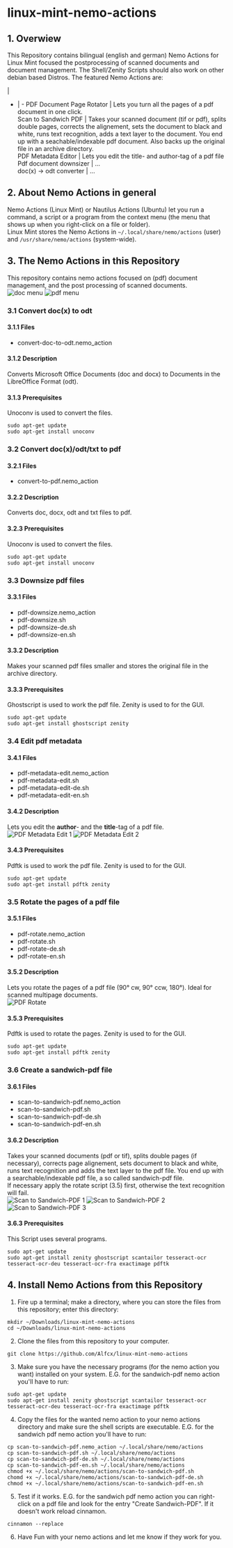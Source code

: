 linux-mint-nemo-actions
=======================
## 1. Overwiew ##
This Repository contains bilingual (english and german) Nemo Actions for Linux Mint focused the postprocessing of scanned documents and document management. The Shell/Zenity Scripts should also work on other debian based Distros. The featured Nemo Actions are:

  | 
- | -
PDF Document Page Rotator | Lets you turn all the pages of a pdf document in one click.<br>
Scan to Sandwich PDF | Takes your scanned document (tif or pdf), splits double pages, corrects the alignement, sets the document to black and white, runs text recognition, adds a text layer to the document. You end up with a seachable/indexable pdf document. Also backs up the original file in an archive directory.<br>
PDF Metadata Editor | Lets you edit the title- and author-tag of a pdf file<br>
Pdf document downsizer | ...<br>
doc(x) -> odt converter | ...<br>

## 2. About Nemo Actions in general ##
Nemo Actions (Linux Mint) or Nautilus Actions (Ubuntu) let you run a command, a script or a program from the context menu (the menu that shows up when you right-click on a file or folder).<br>
Linux Mint stores the Nemo Actions in <code>~/.local/share/nemo/actions</code> (user) and <code>/usr/share/nemo/actions</code> (system-wide).

## 3. The Nemo Actions in this Repository ##
This repository contains nemo actions focused on (pdf) document management, and the post processing of scanned documents.<br>
![doc menu](screenshots/doc-menu.png)
![pdf menu](screenshots/pdf-menu.png)

### 3.1 Convert doc(x) to odt ###
#### 3.1.1 Files ####
* convert-doc-to-odt.nemo_action

#### 3.1.2 Description ####
Converts Microsoft Office Documents (doc and docx) to Documents in the LibreOffice Format (odt).

#### 3.1.3 Prerequisites ###
Unoconv is used to convert the files.
<pre><code>sudo apt-get update
sudo apt-get install unoconv</code></pre>
### 3.2 Convert doc(x)/odt/txt to pdf ###
#### 3.2.1 Files ####
* convert-to-pdf.nemo_action

#### 3.2.2 Description ####
Converts doc, docx, odt and txt files to pdf.

#### 3.2.3 Prerequisites ####
Unoconv is used to convert the files.
<pre><code>sudo apt-get update
sudo apt-get install unoconv</code></pre>
### 3.3 Downsize pdf files ###
#### 3.3.1 Files ####
* pdf-downsize.nemo_action
* pdf-downsize.sh
* pdf-downsize-de.sh
* pdf-downsize-en.sh

#### 3.3.2 Description ####
Makes your scanned pdf files smaller and stores the original file in the archive directory.

#### 3.3.3 Prerequisites ####
Ghostscript is used to work the pdf file. Zenity is used to for the GUI. 
<pre><code>sudo apt-get update
sudo apt-get install ghostscript zenity</code></pre>
### 3.4 Edit pdf metadata ###
#### 3.4.1 Files ####
* pdf-metadata-edit.nemo_action
* pdf-metadata-edit.sh
* pdf-metadata-edit-de.sh
* pdf-metadata-edit-en.sh

#### 3.4.2 Description ####
Lets you edit the <b>author</b>- and the <b>title</b>-tag of a pdf file.<br>
![PDF Metadata Edit 1](screenshots/pdf-edit-metadata-1.png)
![PDF Metadata Edit 2](screenshots/pdf-edit-metadata-2.png)

#### 3.4.3 Prerequisites ####
Pdftk is used to work the pdf file. Zenity is used to for the GUI.
<pre><code>sudo apt-get update
sudo apt-get install pdftk zenity</code></pre>
### 3.5 Rotate the pages of a pdf file ###
#### 3.5.1 Files ####
* pdf-rotate.nemo_action
* pdf-rotate.sh
* pdf-rotate-de.sh
* pdf-rotate-en.sh

#### 3.5.2 Description ####
Lets you rotate the pages of a pdf file (90° cw, 90° ccw, 180°). Ideal for scanned multipage documents.<br>
![PDF Rotate](screenshots/pdf-rotate.png)

#### 3.5.3 Prerequisites ####
Pdftk is used to rotate the pages. Zenity is used to for the GUI.
<pre><code>sudo apt-get update
sudo apt-get install pdftk zenity</code></pre>

### 3.6 Create a sandwich-pdf file ###
#### 3.6.1 Files ####
* scan-to-sandwich-pdf.nemo_action
* scan-to-sandwich-pdf.sh
* scan-to-sandwich-pdf-de.sh
* scan-to-sandwich-pdf-en.sh

#### 3.6.2 Description ####
Takes your scanned documents (pdf or tif), splits double pages (if necessary), corrects page alignement, sets document to black and white, runs text recognition and adds the text layer to the pdf file. You end up with a searchable/indexable pdf file, a so called sandwich-pdf file.<br>
If necessary apply the rotate script (3.5) first, otherwise the text recognition will fail.<br>
![Scan to Sandwich-PDF 1](screenshots/scan-to-sandwich-pdf-1.png)
![Scan to Sandwich-PDF 2](screenshots/scan-to-sandwich-pdf-2.png)
![Scan to Sandwich-PDF 3](screenshots/scan-to-sandwich-pdf-3.png)

#### 3.6.3 Prerequisites ####
This Script uses several programs. 
<pre><code>sudo apt-get update
sudo apt-get install zenity ghostscript scantailor tesseract-ocr tesseract-ocr-deu tesseract-ocr-fra exactimage pdftk</code></pre>

## 4. Install Nemo Actions from this Repository ##
1. Fire up a terminal; make a directory, where you can store the files from this repository; enter this directory:
<pre><code>mkdir ~/Downloads/linux-mint-nemo-actions
cd ~/Downloads/linux-mint-nemo-actions</code></pre>

2. Clone the files from this repository to your computer.
<pre><code>git clone https://github.com/Alfcx/linux-mint-nemo-actions</code></pre>

3. Make sure you have the necessary programs (for the nemo action you want) installed on your system. E.G. for the sandwich-pdf nemo action you'll have to run:
<pre><code>sudo apt-get update
sudo apt-get install zenity ghostscript scantailor tesseract-ocr tesseract-ocr-deu tesseract-ocr-fra exactimage pdftk</code></pre>

4. Copy the files for the wanted nemo action to your nemo actions directory and make sure the shell scripts are executable.  E.G. for the sandwich pdf nemo action you'll have to run:
<pre><code>cp scan-to-sandwich-pdf.nemo_action ~/.local/share/nemo/actions
cp scan-to-sandwich-pdf.sh ~/.local/share/nemo/actions
cp scan-to-sandwich-pdf-de.sh ~/.local/share/nemo/actions
cp scan-to-sandwich-pdf-en.sh ~/.local/share/nemo/actions
chmod +x ~/.local/share/nemo/actions/scan-to-sandwich-pdf.sh
chomd +x ~/.local/share/nemo/actions/scan-to-sandwich-pdf-de.sh
chmod +x ~/.local/share/nemo/actions/scan-to-sandwich-pdf-en.sh</code></pre>
5. Test if it works. E.G. for the sandwich pdf nemo action you can right-click on a pdf file and look for the entry "Create Sandwich-PDF". If it doesn't work reload cinnamon.
<pre><code>cinnamon --replace</code></pre>
6. Have Fun with your nemo actions and let me know if they work for you. 